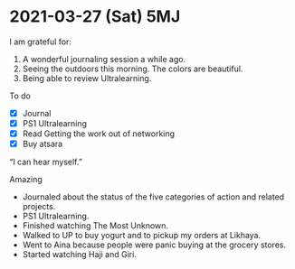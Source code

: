 # 2021-03-27 (Sat) 5MJ

I am grateful for:

1. A wonderful journaling session a while ago.
2. Seeing the outdoors this morning. The colors are beautiful.
3. Being able to review Ultralearning.

To do

- [x] Journal
- [x] PS1 Ultralearning
- [x] Read Getting the work out of networking
- [x] Buy atsara

“I can hear myself.”

Amazing

- Journaled about the status of the five categories of action and related projects.
- PS1 Ultralearning.
- Finished watching The Most Unknown.
- Walked to UP to buy yogurt and to pickup my orders at Likhaya.
- Went to Aina because people were panic buying at the grocery stores.
- Started watching Haji and Giri.


